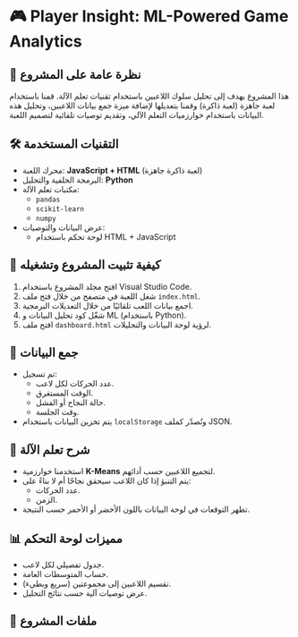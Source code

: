 # 🎮 Player Insight: ML-Powered Game Analytics

## 🧠 نظرة عامة على المشروع

هذا المشروع يهدف إلى تحليل سلوك اللاعبين باستخدام تقنيات تعلم الآلة. قمنا باستخدام لعبة جاهزة (لعبة ذاكرة) وقمنا بتعديلها لإضافة ميزة جمع بيانات اللاعبين، وتحليل هذه البيانات باستخدام خوارزميات التعلم الآلي، وتقديم توصيات تلقائية لتصميم اللعبة.

## 🛠️ التقنيات المستخدمة

- محرك اللعبة: **JavaScript + HTML** (لعبة ذاكرة جاهزة)
- البرمجة الخلفية والتحليل: **Python**
- مكتبات تعلم الآلة:  
  - `pandas`  
  - `scikit-learn`  
  - `numpy`
- عرض البيانات والتوصيات:  
  - لوحة تحكم باستخدام HTML + JavaScript

## 🧩 كيفية تثبيت المشروع وتشغيله

1. افتح مجلد المشروع باستخدام Visual Studio Code.
2. شغل اللعبة في متصفح من خلال فتح ملف `index.html`.
3. اجمع بيانات اللعب تلقائيًا من خلال التعديلات البرمجية.
4. شغّل كود تحليل البيانات و ML (باستخدام Python).
5. افتح ملف `dashboard.html` لرؤية لوحة البيانات والتحليلات.

## 🧪 جمع البيانات

- تم تسجيل:
  - عدد الحركات لكل لاعب.
  - الوقت المستغرق.
  - حالة النجاح أو الفشل.
  - وقت الجلسة.
- يتم تخزين البيانات باستخدام `localStorage` وتُصدّر كملف JSON.

## 🤖 شرح تعلم الآلة

- استخدمنا خوارزمية **K-Means** لتجميع اللاعبين حسب أدائهم.
- يتم التنبؤ إذا كان اللاعب سيحقق نجاحًا أم لا بناءً على:
  - عدد الحركات.
  - الزمن.
- تظهر التوقعات في لوحة البيانات باللون الأخضر أو الأحمر حسب النتيجة.

## 📊 مميزات لوحة التحكم

- جدول تفصيلي لكل لاعب.
- حساب المتوسطات العامة.
- تقسيم اللاعبين إلى مجموعتين (سريع وبطيء).
- عرض توصيات آلية حسب نتائج التحليل.

## 📁 ملفات المشروع

